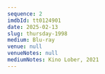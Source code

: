 ```yaml
---
sequence: 2
imdbId: tt0124901
date: 2025-02-13
slug: thursday-1998
medium: Blu-ray
venue: null
venueNotes: null
mediumNotes: Kino Lober, 2021
---
```


